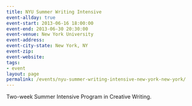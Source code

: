 ```yaml
---
title: NYU Summer Writing Intensive
event-allday: true
event-start: 2013-06-16 18:00:00
event-end: 2013-06-30 20:30:00
event-venue: New York University
event-address: 
event-city-state: New York, NY
event-zip:
event-website:  
tags:
- event
layout: page
permalink: /events/nyu-summer-writing-intensive-new-york-new-york/
---
```

Two-week Summer Intensive Program in Creative Writing.